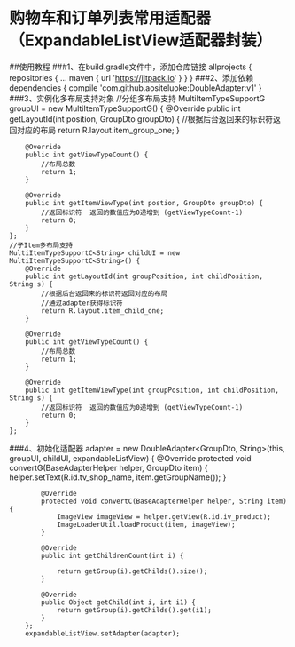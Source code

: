 # 购物车和订单列表常用适配器（ExpandableListView适配器封装）
##使用教程
###1、在build.gradle文件中，添加仓库链接
allprojects {
		repositories {
			...
			maven { url 'https://jitpack.io' }
		}
	}
###2、添加依赖
dependencies {
	        compile 'com.github.aositeluoke:DoubleAdapter:v1'
	}
###3、实例化多布局支持对象
 //分组多布局支持
    MultiItemTypeSupportG<GroupDto> groupUI = new MultiItemTypeSupportG<GroupDto>() {
        @Override
        public int getLayoutId(int position, GroupDto groupDto) {
            //根据后台返回来的标识符返回对应的布局
            return R.layout.item_group_one;
        }

        @Override
        public int getViewTypeCount() {
            //布局总数
            return 1;
        }

        @Override
        public int getItemViewType(int postion, GroupDto groupDto) {
            //返回标识符  返回的数值应为0递增到 (getViewTypeCount-1)
            return 0;
        }
    };
    //子Item多布局支持
    MultiItemTypeSupportC<String> childUI = new MultiItemTypeSupportC<String>() {
        @Override
        public int getLayoutId(int groupPosition, int childPosition, String s) {
            //根据后台返回来的标识符返回对应的布局
            //通过adapter获得标识符
            return R.layout.item_child_one;
        }

        @Override
        public int getViewTypeCount() {
            //布局总数
            return 1;
        }

        @Override
        public int getItemViewType(int groupPosition, int childPosition, String s) {
            //返回标识符  返回的数值应为0递增到 (getViewTypeCount-1)
            return 0;
        }
    };
###4、初始化适配器
        adapter = new DoubleAdapter<GroupDto, String>(this, groupUI, childUI, expandableListView) {
            @Override
            protected void convertG(BaseAdapterHelper helper, GroupDto item) {
                helper.setText(R.id.tv_shop_name, item.getGroupName());
            }

            @Override
            protected void convertC(BaseAdapterHelper helper, String item) {
                ImageView imageView = helper.getView(R.id.iv_product);
                ImageLoaderUtil.loadProduct(item, imageView);
            }

            @Override
            public int getChildrenCount(int i) {

                return getGroup(i).getChilds().size();
            }

            @Override
            public Object getChild(int i, int i1) {
                return getGroup(i).getChilds().get(i1);
            }
        };
        expandableListView.setAdapter(adapter);
